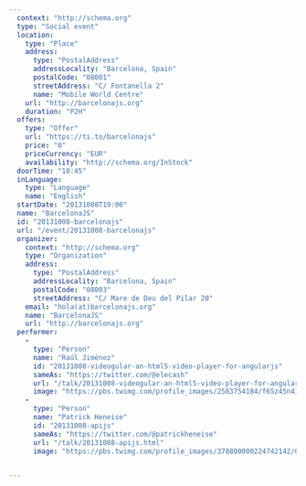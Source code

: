 ```yaml
---
  context: "http://schema.org"
  type: "Social event"
  location: 
    type: "Place"
    address: 
      type: "PostalAddress"
      addressLocality: "Barcelona, Spain"
      postalCode: "08001"
      streetAddress: "C/ Fontanella 2"
      name: "Mobile World Centre"
    url: "http://barcelonajs.org"
    duration: "P2H"
  offers: 
    type: "Offer"
    url: "https://ti.to/barcelonajs"
    price: "0"
    priceCurrency: "EUR"
    availability: "http://schema.org/InStock"
  doorTime: "18:45"
  inLanguage: 
    type: "Language"
    name: "English"
  startDate: "20131008T19:00"
  name: "BarcelonaJS"
  id: "20131008-barcelonajs"
  url: "/event/20131008-barcelonajs"
  organizer: 
    context: "http://schema.org"
    type: "Organization"
    address: 
      type: "PostalAddress"
      addressLocality: "Barcelona, Spain"
      postalCode: "08003"
      streetAddress: "C/ Mare de Deu del Pilar 20"
    email: "hola(at)barcelonajs.org"
    name: "BarcelonaJS"
    url: "http://barcelonajs.org"
  performer: 
    - 
      type: "Person"
      name: "Raúl Jiménez"
      id: "20131008-videogular-an-html5-video-player-for-angularjs"
      sameAs: "https://twitter.com/@elecash"
      url: "/talk/20131008-videogular-an-html5-video-player-for-angularjs.html"
      image: "https://pbs.twimg.com/profile_images/2583754184/f65z45n4i6jpr3xzau7v.png"
    - 
      type: "Person"
      name: "Patrick Heneise"
      id: "20131008-apijs"
      sameAs: "https://twitter.com/@patrickheneise"
      url: "/talk/20131008-apijs.html"
      image: "https://pbs.twimg.com/profile_images/378800000224742142/08202013f258efa63247928de108be68.jpeg"


---
```


